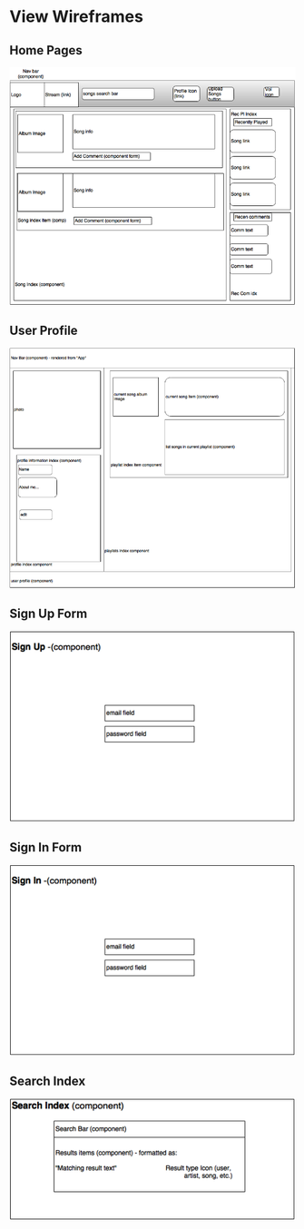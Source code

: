 # View Wireframes

## Home Pages
![home-page]

## User Profile
![user-profile]

## Sign Up Form
![sign-up-form]

## Sign In Form
![sign-in-form]

## Search Index
![search-index]

[home-page]: ./wireframes/Home.png
[user-profile]: ./wireframes/user_profile.png
[sign-up-form]: ./wireframes/sign_up_form.png
[sign-in-form]: ./wireframes/sign_in_form.png
[search-index]: ./wireframes/search_index.png
